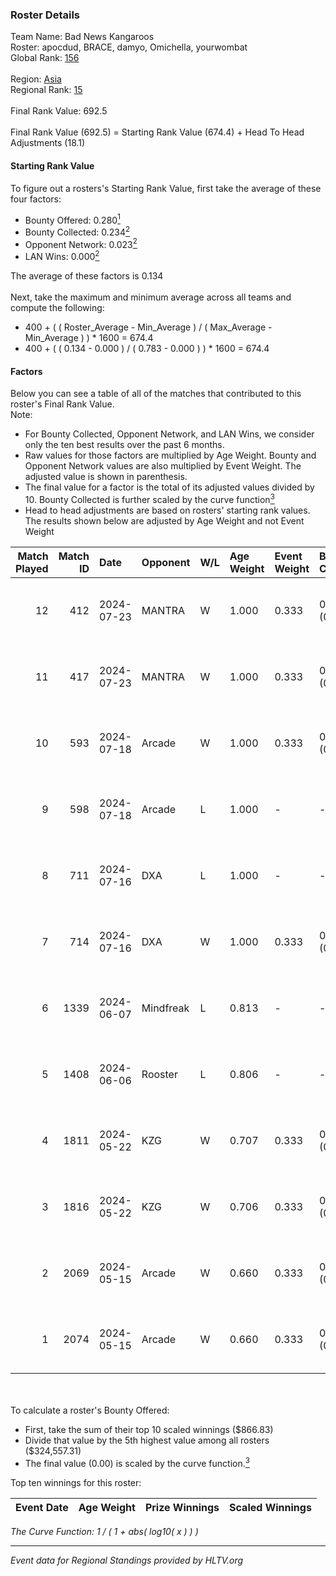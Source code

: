 ### Roster Details<br />
Team Name: Bad News Kangaroos<br />
Roster: apocdud, BRACE, damyo, Omichella, yourwombat<br />
Global Rank: [156](../standings_global.md)<br />
<br />
Region: [Asia]( ../standings_asia.md)<br />
Regional Rank: [15]( ../standings_asia.md)<br />
<br />
Final Rank Value:  692.5<br />
<br />
Final Rank Value (692.5) = Starting Rank Value (674.4) + Head To Head Adjustments (18.1)<br />

#### Starting Rank Value<br />
To figure out a rosters's Starting Rank Value, first take the average of these four factors:<br />
- Bounty Offered: 0.280[<sup>1</sup>](#table2)
- Bounty Collected: 0.234[<sup>2</sup>](#table1)
- Opponent Network: 0.023[<sup>2</sup>](#table1)
- LAN Wins: 0.000[<sup>2</sup>](#table1)

The average of these factors is 0.134<br />
<br />
Next, take the maximum and minimum average across all teams and compute the following:<br />
- 400 + ( ( Roster_Average - Min_Average ) / ( Max_Average - Min_Average ) ) * 1600 = 674.4
- 400 + ( ( 0.134 - 0.000 ) / ( 0.783 - 0.000 ) ) * 1600 = 674.4


#### Factors<br />
Below you can see a table of all of the matches that contributed to this roster's Final Rank Value.<br />
Note:<br />

- For Bounty Collected, Opponent Network, and LAN Wins, we consider only the ten best results over the past 6 months.
- Raw values for those factors are multiplied by Age Weight. Bounty and Opponent Network values are also multiplied by Event Weight. The adjusted value is shown in parenthesis.
- The final value for a factor is the total of its adjusted values divided by 10. Bounty Collected is further scaled by the curve function[<sup>3</sup>](#curveFunction)
- Head to head adjustments are based on rosters' starting rank values. The results shown below are adjusted by Age Weight and not Event Weight
<span id="table1"></span><br />


| Match Played | Match ID | Date       | Opponent  | W/L | Age Weight | Event Weight | Bounty Collected | Opponent Network | LAN Wins  | H2H Adj. | Roster                                       |
| -: | -: | :- | :- | :- | :- | :- | :- | :- | :- | -: | :- |
|           12 |      412 | 2024-07-23 | MANTRA    | W   | 1.000      | 0.333        | 0.000 (0.000)    | 0.000 (0.000)    | 0 (0.000) |     4.80 | apocdud, BRACE, damyo, Omichella, yourwombat |
|           11 |      417 | 2024-07-23 | MANTRA    | W   | 1.000      | 0.333        | 0.000 (0.000)    | 0.000 (0.000)    | 0 (0.000) |     5.03 | apocdud, BRACE, damyo, Omichella, yourwombat |
|           10 |      593 | 2024-07-18 | Arcade    | W   | 1.000      | 0.333        | 0.002 (0.001)    | 0.137 (0.046)    | 0 (0.000) |    13.67 | apocdud, BRACE, damyo, Omichella, yourwombat |
|            9 |      598 | 2024-07-18 | Arcade    | L   | 1.000      | -            | -                | -                | -         |   -18.03 | apocdud, BRACE, damyo, Omichella, yourwombat |
|            8 |      711 | 2024-07-16 | DXA       | L   | 1.000      | -            | -                | -                | -         |   -18.10 | apocdud, BRACE, damyo, Omichella, yourwombat |
|            7 |      714 | 2024-07-16 | DXA       | W   | 1.000      | 0.333        | 0.002 (0.001)    | 0.227 (0.076)    | 0 (0.000) |    13.19 | apocdud, BRACE, damyo, Omichella, yourwombat |
|            6 |     1339 | 2024-06-07 | Mindfreak | L   | 0.813      | -            | -                | -                | -         |   -11.71 | ADDICT, BRACE, damyo, hazr, yourwombat       |
|            5 |     1408 | 2024-06-06 | Rooster   | L   | 0.806      | -            | -                | -                | -         |    -8.60 | ADDICT, BRACE, damyo, hazr, yourwombat       |
|            4 |     1811 | 2024-05-22 | KZG       | W   | 0.707      | 0.333        | 0.005 (0.001)    | 0.112 (0.026)    | 0 (0.000) |     9.79 | ADDICT, BRACE, damyo, hazr, yourwombat       |
|            3 |     1816 | 2024-05-22 | KZG       | W   | 0.706      | 0.333        | 0.005 (0.001)    | 0.112 (0.026)    | 0 (0.000) |    10.42 | ADDICT, BRACE, damyo, hazr, yourwombat       |
|            2 |     2069 | 2024-05-15 | Arcade    | W   | 0.660      | 0.333        | 0.002 (0.001)    | 0.137 (0.030)    | 0 (0.000) |     8.57 | ADDICT, BRACE, damyo, hazr, yourwombat       |
|            1 |     2074 | 2024-05-15 | Arcade    | W   | 0.660      | 0.333        | 0.002 (0.001)    | 0.137 (0.030)    | 0 (0.000) |     9.07 | ADDICT, BRACE, damyo, hazr, yourwombat       |

<br />
<span id="table2"></span><br />
To calculate a roster's Bounty Offered:<br />

- First, take the sum of their top 10 scaled winnings ($866.83)
- Divide that value by the 5th highest value among all rosters ($324,557.31)
- The final value (0.00) is scaled by the curve function.[<sup>3</sup>](#curveFunction)

Top ten winnings for this roster:<br />

| Event Date | Age Weight | Prize Winnings | Scaled Winnings |
| :- | -: | :- | :- |


<span id="curveFunction"></span>_The Curve Function: 1 / ( 1 + abs( log10( x ) ) )_<br />

---
_Event data for Regional Standings provided by HLTV.org_<br />
